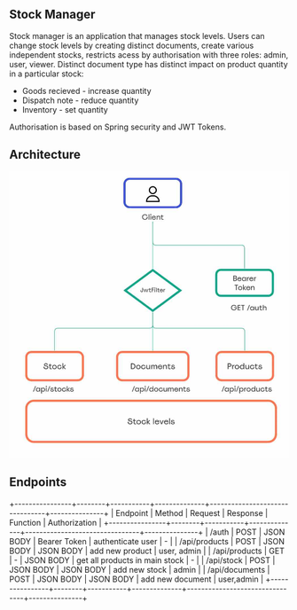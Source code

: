 ## Stock Manager
Stock manager is an application that manages stock levels. Users can change stock levels by creating distinct documents, create various independent stocks, restricts acess by authorisation with three roles: admin, user, viewer. 
Distinct document type has distinct impact on product quantity in a particular stock:
- Goods recieved - increase quantity 
- Dispatch note - reduce quantity
- Inventory - set quantity
  
Authorisation is based on Spring security and JWT Tokens.

## Architecture
![](architecture.jpg)

## Endpoints

+----------------+--------+-----------+--------------+--------------------------------+---------------+
|    Endpoint    | Method |  Request  |   Response   |            Function            | Authorization |
+----------------+--------+-----------+--------------+--------------------------------+---------------+
| /auth          | POST   | JSON BODY | Bearer Token | authenticate user              | -             |
| /api/products  | POST   | JSON BODY | JSON BODY    | add new product                | user, admin   |
| /api/products  | GET    | -         | JSON BODY    | get all products in main stock | -             |
| /api/stock     | POST   | JSON BODY | JSON BODY    | add new stock                  | admin         |
| /api/documents | POST   | JSON BODY | JSON BODY    | add new document               | user,admin    |
+----------------+--------+-----------+--------------+--------------------------------+---------------+

